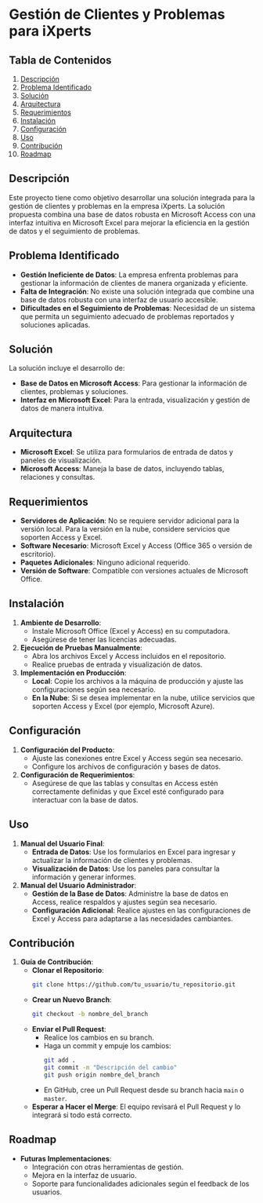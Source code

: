 # Gestión de Clientes y Problemas para iXperts

## Tabla de Contenidos 
1. [Descripción](#descripción)
2. [Problema Identificado](#problema-identificado)
3. [Solución](#solución)
4. [Arquitectura](#arquitectura)
5. [Requerimientos](#requerimientos)
6. [Instalación](#instalación)
7. [Configuración](#configuración)
8. [Uso](#uso)
9. [Contribución](#contribución)
10. [Roadmap](#roadmap)

## Descripción
Este proyecto tiene como objetivo desarrollar una solución integrada para la gestión de clientes y problemas en la empresa iXperts. La solución propuesta combina una base de datos robusta en Microsoft Access con una interfaz intuitiva en Microsoft Excel para mejorar la eficiencia en la gestión de datos y el seguimiento de problemas.

## Problema Identificado
- **Gestión Ineficiente de Datos**: La empresa enfrenta problemas para gestionar la información de clientes de manera organizada y eficiente.
- **Falta de Integración**: No existe una solución integrada que combine una base de datos robusta con una interfaz de usuario accesible.
- **Dificultades en el Seguimiento de Problemas**: Necesidad de un sistema que permita un seguimiento adecuado de problemas reportados y soluciones aplicadas.

## Solución
La solución incluye el desarrollo de:
- **Base de Datos en Microsoft Access**: Para gestionar la información de clientes, problemas y soluciones.
- **Interfaz en Microsoft Excel**: Para la entrada, visualización y gestión de datos de manera intuitiva.

## Arquitectura
- **Microsoft Excel**: Se utiliza para formularios de entrada de datos y paneles de visualización.
- **Microsoft Access**: Maneja la base de datos, incluyendo tablas, relaciones y consultas.

## Requerimientos
- **Servidores de Aplicación**: No se requiere servidor adicional para la versión local. Para la versión en la nube, considere servicios que soporten Access y Excel.
- **Software Necesario**: Microsoft Excel y Access (Office 365 o versión de escritorio).
- **Paquetes Adicionales**: Ninguno adicional requerido.
- **Versión de Software**: Compatible con versiones actuales de Microsoft Office.

## Instalación
1. **Ambiente de Desarrollo**:
   - Instale Microsoft Office (Excel y Access) en su computadora.
   - Asegúrese de tener las licencias adecuadas.
2. **Ejecución de Pruebas Manualmente**:
   - Abra los archivos Excel y Access incluidos en el repositorio.
   - Realice pruebas de entrada y visualización de datos.
3. **Implementación en Producción**:
   - **Local**: Copie los archivos a la máquina de producción y ajuste las configuraciones según sea necesario.
   - **En la Nube**: Si se desea implementar en la nube, utilice servicios que soporten Access y Excel (por ejemplo, Microsoft Azure).

## Configuración
1. **Configuración del Producto**:
   - Ajuste las conexiones entre Excel y Access según sea necesario.
   - Configure los archivos de configuración y bases de datos.
2. **Configuración de Requerimientos**:
   - Asegúrese de que las tablas y consultas en Access estén correctamente definidas y que Excel esté configurado para interactuar con la base de datos.

## Uso
1. **Manual del Usuario Final**:
   - **Entrada de Datos**: Use los formularios en Excel para ingresar y actualizar la información de clientes y problemas.
   - **Visualización de Datos**: Use los paneles para consultar la información y generar informes.
2. **Manual del Usuario Administrador**:
   - **Gestión de la Base de Datos**: Administre la base de datos en Access, realice respaldos y ajustes según sea necesario.
   - **Configuración Adicional**: Realice ajustes en las configuraciones de Excel y Access para adaptarse a las necesidades cambiantes.

## Contribución
1. **Guía de Contribución**:
   - **Clonar el Repositorio**:
     ```bash
     git clone https://github.com/tu_usuario/tu_repositorio.git
     ```
   - **Crear un Nuevo Branch**:
     ```bash
     git checkout -b nombre_del_branch
     ```
   - **Enviar el Pull Request**:
     - Realice los cambios en su branch.
     - Haga un commit y empuje los cambios:
       ```bash
       git add .
       git commit -m "Descripción del cambio"
       git push origin nombre_del_branch
       ```
     - En GitHub, cree un Pull Request desde su branch hacia `main` o `master`.
   - **Esperar a Hacer el Merge**: El equipo revisará el Pull Request y lo integrará si todo está correcto.

## Roadmap
- **Futuras Implementaciones**:
  - Integración con otras herramientas de gestión.
  - Mejora en la interfaz de usuario.
  - Soporte para funcionalidades adicionales según el feedback de los usuarios.

